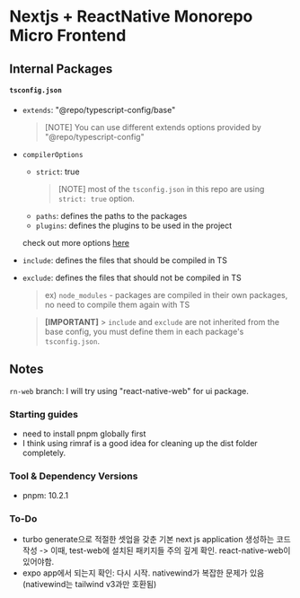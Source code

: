 # Nextjs + ReactNative Monorepo Micro Frontend

## Internal Packages

#### `tsconfig.json`

- `extends`: "@repo/typescript-config/base"

  > [NOTE]
  > You can use different extends options provided by "@repo/typescript-config"

- `compilerOptions`

  - `strict`: true
    > [NOTE]
    > most of the `tsconfig.json` in this repo are using `strict: true` option.
  - `paths`: defines the paths to the packages
  - `plugins`: defines the plugins to be used in the project

  check out more options [here](https://www.typescriptlang.org/tsconfig/#compilerOptions)

- `include`: defines the files that should be compiled in TS

- `exclude`: defines the files that should not be compiled in TS

  > ex) `node_modules` - packages are compiled in their own packages, no need to compile them again with TS

  > **[IMPORTANT]** > `include` and `exclude` are not inherited from the base config,
  > you must define them in each package's `tsconfig.json`.

## Notes

`rn-web` branch: I will try using "react-native-web" for ui package.

### Starting guides

- need to install pnpm globally first
- I think using rimraf is a good idea for cleaning up the dist folder completely.

### Tool & Dependency Versions

- pnpm: 10.2.1

### To-Do

- turbo generate으로 적절한 셋업을 갖춘 기본 next js application 생성하는 코드 작성
  -> 이때, test-web에 설치된 패키지들 주의 깊게 확인. react-native-web이 있어야함.
- expo app에서 되는지 확인: 다시 시작. nativewind가 복잡한 문제가 있음 (nativewind는 tailwind v3과만 호환됨)
